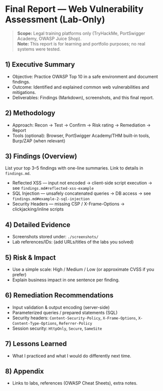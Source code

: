# Final Report — Web Vulnerability Assessment (Lab-Only)

> **Scope:** Legal training platforms only (TryHackMe, PortSwigger Academy, OWASP Juice Shop).  
> **Note:** This report is for learning and portfolio purposes; no real systems were tested.

## 1) Executive Summary
- Objective: Practice OWASP Top 10 in a safe environment and document findings.
- Outcome: Identified and explained common web vulnerabilities and mitigations.
- Deliverables: Findings (Markdown), screenshots, and this final report.

## 2) Methodology
- Approach: Recon → Test → Confirm → Risk rating → Remediation → Report
- Tools (optional): Browser, PortSwigger Academy/THM built-in tools, Burp/ZAP (when relevant)

## 3) Findings (Overview)
List your top 3–5 findings with one-line summaries. Link to details in `findings.md`.

- Reflected XSS — input not encoded → client-side script execution → see `findings.md#reflected-xss-example`
- SQL Injection — unsafely concatenated queries → DB access → see `findings.md#example-2-sql-injection`
- Security Headers — missing CSP / X-Frame-Options → clickjacking/inline scripts

## 4) Detailed Evidence
- Screenshots stored under: `./screenshots/`
- Lab references/IDs: (add URLs/titles of the labs you solved)

## 5) Risk & Impact
- Use a simple scale: High / Medium / Low (or approximate CVSS if you prefer)
- Explain business impact in one sentence per finding.

## 6) Remediation Recommendations
- Input validation & output encoding (server-side)
- Parameterized queries / prepared statements (SQL)
- Security headers: `Content-Security-Policy`, `X-Frame-Options`, `X-Content-Type-Options`, `Referrer-Policy`
- Session security: `HttpOnly`, `Secure`, `SameSite`

## 7) Lessons Learned
- What I practiced and what I would do differently next time.

## 8) Appendix
- Links to labs, references (OWASP Cheat Sheets), extra notes.
